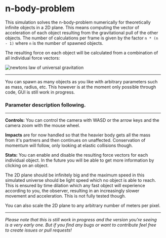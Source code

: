 # n-body-problem

This simulation solves the n-body-problem numerically for theoretically infinite objects in a 2D plane. This means computing the vector of acceleration of each object resulting from the gravitational pull of the other objects. The number of calculations per frame is given by the factor ``n * (n - 1)`` where ``n`` is the number of spawned objects.

The resulting force on each object will be calculated from a combination of all individual force vectors:

![newtons law of universal gravitation](https://wikimedia.org/api/rest_v1/media/math/render/svg/35e05bce060ddb6441ba83d482cd27a7f57e1998)

---

You can spawn as many objects as you like with arbitrary parameters such as mass, radius, etc. This however is at the moment only possible through code, GUI is still work in progress.

### Parameter description following.

---

**Controls:** You can control the camera with WASD or the arrow keys and the camera zoom with the mouse wheel.

**Impacts** are for now handled so that the heavier body gets all the mass from it's partners and then continues on unaffected. Conservation of momentum will follow, only looking at elastic collisions though.

**Stats:** You can enable and disable the resulting force vectors for each individual object. In the future you will be able to get more information by clicking on an object.

The 2D plane should be infinitely big and the maximum speed in this simulated universe should be light speed which no object is able to reach. This is ensured by time dilation which any fast object will experience according to you, the observer, resulting in an increasingly slower movement and acceleration. This is not fully tested though.

You can also scale the 2D plane to any arbitrary number of meters per pixel.

---

_Please note that this is still work in progress and the version you're seeing is a very early one. But if you find any bugs or want to contribute feel free to create issues or pull requests!_
